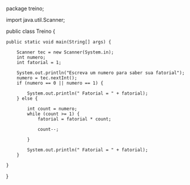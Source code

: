 package treino;

import java.util.Scanner;

public class Treino {

    public static void main(String[] args) {

        Scanner tec = new Scanner(System.in);
        int numero;
        int fatorial = 1;

        System.out.println("Escreva um numero para saber sua fatorial");
        numero = tec.nextInt();
        if (numero == 0 || numero == 1) {

            System.out.println(" Fatorial = " + fatorial);
        } else {

            int count = numero;
            while (count >= 1) {
                fatorial = fatorial * count;

                count--;

            }

            System.out.println(" Fatorial = " + fatorial);
        }

    }
}
